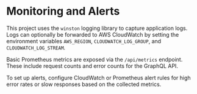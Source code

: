 # Monitoring and Alerts

This project uses the `winston` logging library to capture application logs.
Logs can optionally be forwarded to AWS CloudWatch by setting the environment
variables `AWS_REGION`, `CLOUDWATCH_LOG_GROUP`, and `CLOUDWATCH_LOG_STREAM`.

Basic Prometheus metrics are exposed via the `/api/metrics` endpoint. These
include request counts and error counts for the GraphQL API.

To set up alerts, configure CloudWatch or Prometheus alert rules for high error
rates or slow responses based on the collected metrics.
